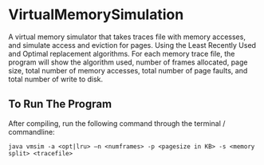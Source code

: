 # VirtualMemorySimulation

A virtual memory simulator that takes traces file with memory accesses, and simulate access and eviction for pages. Using the Least Recently Used and Optimal replacement algorithms.
For each memory trace file, the program will show the algorithm used, number of frames allocated, page size, total number of memory accesses, total number of page faults, and total number of write to disk.

## To Run The Program
After compiling, run the following command through the terminal / commandline:
```
java vmsim -a <opt|lru> –n <numframes> -p <pagesize in KB> -s <memory split> <tracefile>
```
